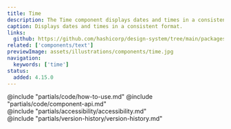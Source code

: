 ```yaml
---
title: Time
description: The Time component displays dates and times in a consistent format.
caption: Displays dates and times in a consistent format.
links:
  github: https://github.com/hashicorp/design-system/tree/main/packages/components/src/components/hds/time
related: ['components/text']
previewImage: assets/illustrations/components/time.jpg
navigation:
  keywords: ['time']
status:
  added: 4.15.0
---
```


<section data-tab="Code">
  @include "partials/code/how-to-use.md"
  @include "partials/code/component-api.md"
</section>

<section data-tab="Accessibility">
  @include "partials/accessibility/accessibility.md"
</section>

<section data-tab="Version history">
  @include "partials/version-history/version-history.md"
</section>
